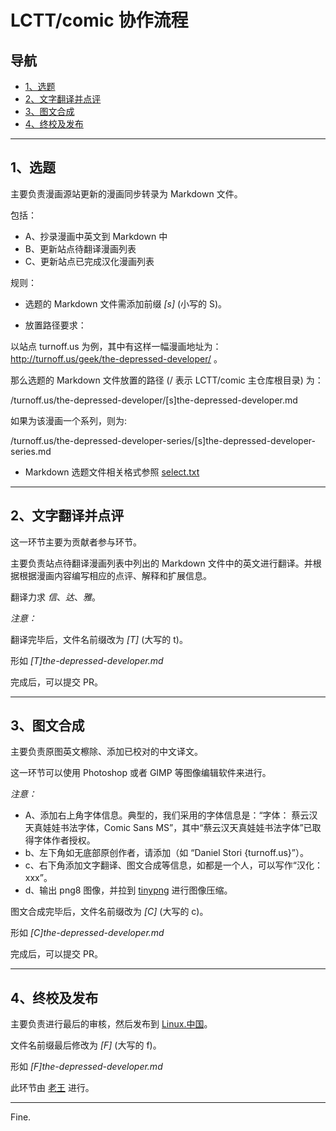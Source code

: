 LCTT/comic 协作流程
==========

## 导航

- [1、选题](#1选题)
- [2、文字翻译并点评](#2文字翻译并点评)
- [3、图文合成](#3图文合成)
- [4、终校及发布](#4终校及发布)

---

## 1、选题

主要负责漫画源站更新的漫画同步转录为 Markdown 文件。

包括：

- A、抄录漫画中英文到 Markdown 中
- B、更新站点待翻译漫画列表
- C、更新站点已完成汉化漫画列表

规则：

- 选题的 Markdown 文件需添加前缀 _[s]_ (小写的 S)。

- 放置路径要求：

以站点 turnoff.us 为例，其中有这样一幅漫画地址为： http://turnoff.us/geek/the-depressed-developer/ 。

那么选题的 Markdown 文件放置的路径 (/ 表示 LCTT/comic 主仓库根目录) 为：

/turnoff.us/the-depressed-developer/[s]the-depressed-developer.md

如果为该漫画一个系列，则为:

/turnoff.us/the-depressed-developer-series/[s]the-depressed-developer-series.md

- Markdown 选题文件相关格式参照 [select.txt](https://github.com/LCTT/comic/blob/master/select.txt)

---

## 2、文字翻译并点评

这一环节主要为贡献者参与环节。

主要负责站点待翻译漫画列表中列出的 Markdown 文件中的英文进行翻译。并根据根据漫画内容编写相应的点评、解释和扩展信息。

翻译力求 _信_、_达_、_雅_。

_注意：_

翻译完毕后，文件名前缀改为 _[T]_ (大写的 t)。

形如 _[T]the-depressed-developer.md_

完成后，可以提交 PR。

---

## 3、图文合成

主要负责原图英文檫除、添加已校对的中文译文。

这一环节可以使用 Photoshop 或者 GIMP 等图像编辑软件来进行。

_注意：_

- A、添加右上角字体信息。典型的，我们采用的字体信息是：“字体： 蔡云汉天真娃娃书法字体，Comic Sans MS”，其中“蔡云汉天真娃娃书法字体”已取得字体作者授权。
- b、左下角如无底部原创作者，请添加（如 “Daniel Stori {turnoff.us}”）。
- c、右下角添加文字翻译、图文合成等信息，如都是一个人，可以写作“汉化：xxx”。
- d、输出 png8 图像，并拉到 [tinypng](https://tinypng.com/) 进行图像压缩。

图文合成完毕后，文件名前缀改为 _[C]_ (大写的 c)。

形如 _[C]the-depressed-developer.md_

完成后，可以提交 PR。

---

## 4、终校及发布

主要负责进行最后的审核，然后发布到 [Linux.中国](https://linux.cn)。

文件名前缀最后修改为 _[F]_ (大写的 f)。

形如 _[F]the-depressed-developer.md_

此环节由 [老王](https://github.com/wxy) 进行。

---
Fine.
